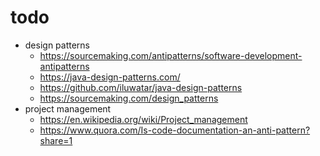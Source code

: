# todo

- design patterns
  - https://sourcemaking.com/antipatterns/software-development-antipatterns
  - https://java-design-patterns.com/
  - https://github.com/iluwatar/java-design-patterns
  - https://sourcemaking.com/design_patterns
- project management
  - https://en.wikipedia.org/wiki/Project_management
  - https://www.quora.com/Is-code-documentation-an-anti-pattern?share=1